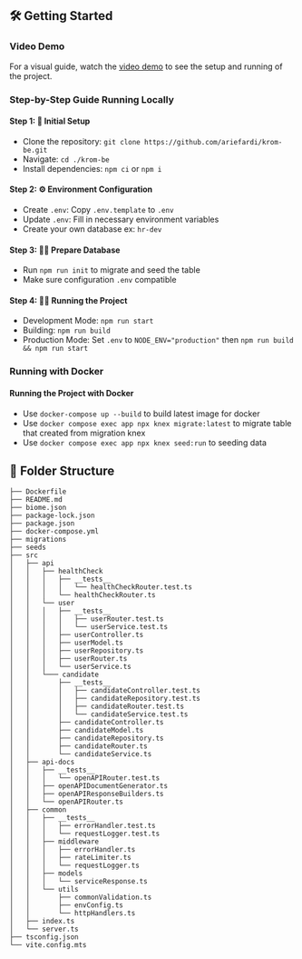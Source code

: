 ## 🛠️ Getting Started

### Video Demo

For a visual guide, watch the [video demo](https://drive.google.com/file/d/1zHAz55FDOIOSiG36LbJm6zXgD2uwdU6Q/view?usp=sharing) to see the setup and running of the project.

### Step-by-Step Guide Running Locally

#### Step 1: 🚀 Initial Setup

- Clone the repository: `git clone https://github.com/ariefardi/krom-be.git`
- Navigate: `cd ./krom-be`
- Install dependencies: `npm ci` or `npm i`

#### Step 2: ⚙️ Environment Configuration

- Create `.env`: Copy `.env.template` to `.env`
- Update `.env`: Fill in necessary environment variables
- Create your own database ex: `hr-dev`

#### Step 3: 🏃‍♂️ Prepare Database

- Run `npm run init` to migrate and seed the table
- Make sure configuration `.env` compatible

#### Step 4: 🏃‍♂️ Running the Project

- Development Mode: `npm run start`
- Building: `npm run build`
- Production Mode: Set `.env` to `NODE_ENV="production"` then `npm run build && npm run start`

### Running with Docker

#### Running the Project with Docker

- Use `docker-compose up --build` to build latest image for docker
- Use `docker compose exec app npx knex migrate:latest` to migrate table that created from migration knex
- Use `docker compose exec app npx knex seed:run` to seeding data

## 📁 Folder Structure

```code
├── Dockerfile
├── README.md
├── biome.json
├── package-lock.json
├── package.json
├── docker-compose.yml
├── migrations
├── seeds
├── src
│   ├── api
│   │   ├── healthCheck
│   │   │   ├── __tests__
│   │   │   │   └── healthCheckRouter.test.ts
│   │   │   └── healthCheckRouter.ts
│   │   └── user
│   │   │   ├── __tests__
│   │   │   │   ├── userRouter.test.ts
│   │   │   │   └── userService.test.ts
│   │   │   ├── userController.ts
│   │   │   ├── userModel.ts
│   │   │   ├── userRepository.ts
│   │   │   ├── userRouter.ts
│   │   │   └── userService.ts
│   │   └─── candidate
│   │       ├── __tests__
│   │       │   ├── candidateController.test.ts
│   │       │   ├── candidateRepository.test.ts
│   │       │   ├── candidateRouter.test.ts
│   │       │   └── candidateService.test.ts
│   │       ├── candidateController.ts
│   │       ├── candidateModel.ts
│   │       ├── candidateRepository.ts
│   │       ├── candidateRouter.ts
│   │       └── candidateService.ts
│   ├── api-docs
│   │   ├── __tests__
│   │   │   └── openAPIRouter.test.ts
│   │   ├── openAPIDocumentGenerator.ts
│   │   ├── openAPIResponseBuilders.ts
│   │   └── openAPIRouter.ts
│   ├── common
│   │   ├── __tests__
│   │   │   ├── errorHandler.test.ts
│   │   │   └── requestLogger.test.ts
│   │   ├── middleware
│   │   │   ├── errorHandler.ts
│   │   │   ├── rateLimiter.ts
│   │   │   └── requestLogger.ts
│   │   ├── models
│   │   │   └── serviceResponse.ts
│   │   └── utils
│   │       ├── commonValidation.ts
│   │       ├── envConfig.ts
│   │       └── httpHandlers.ts
│   ├── index.ts
│   └── server.ts
├── tsconfig.json
└── vite.config.mts

```
